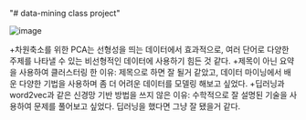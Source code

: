 "# data-mining class project" 


![image](https://github.com/kyle1213/data-mining/assets/23361161/4e54e1c7-1b0d-4485-b8c7-cb1c059db51f)

+차원축소를 위한 PCA는 선형성을 띄는 데이터에서 효과적으로, 여러 단어로 다양한 주제를 나타낼 수 있는 비선형적인 데이터에 사용하기 힘든 것 같다.
+제목이 아닌 요약을 사용하여 클러스터링 한 이유: 제목으로 하면 잘 될거 같았고, 데이터 마이닝에서 배운 다양한 기법을 사용하며 좀 더 어려운 데이터를 모델링 해보고 싶었다.
+딥러닝과 word2vec과 같은 신경망 기반 방법을 쓰지 않은 이유: 수학적으로 잘 설명된 기술을 사용하여 문제를 풀어보고 싶었다. 딥러닝을 했다면 그냥 잘 됐을거 같다.
